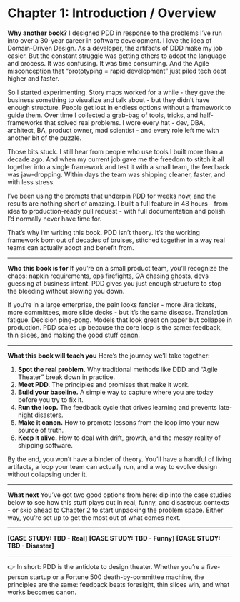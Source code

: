 # Chapter 1: Introduction / Overview

**Why another book?**
I designed PDD in response to the problems I’ve run into over a 30-year career in software development. I love the idea of Domain-Driven Design. As a developer, the artifacts of DDD make my job easier. But the constant struggle was getting others to adopt the language and process. It was confusing. It was time consuming. And the Agile misconception that “prototyping = rapid development” just piled tech debt higher and faster.

So I started experimenting. Story maps worked for a while - they gave the business something to visualize and talk about - but they didn’t have enough structure. People get lost in endless options without a framework to guide them. Over time I collected a grab-bag of tools, tricks, and half-frameworks that solved real problems. I wore every hat - dev, DBA, architect, BA, product owner, mad scientist - and every role left me with another bit of the puzzle.

Those bits stuck. I still hear from people who use tools I built more than a decade ago. And when my current job gave me the freedom to stitch it all together into a single framework and test it with a small team, the feedback was jaw-dropping. Within days the team was shipping cleaner, faster, and with less stress.

I’ve been using the prompts that underpin PDD for weeks now, and the results are nothing short of  amazing. I built a full feature in 48 hours - from idea to production-ready pull request - with full documentation and polish I’d normally never have time for.

That’s why I’m writing this book. PDD isn’t theory. It’s the working framework born out of decades of bruises, stitched together in a way real teams can actually adopt and benefit from.

---

**Who this book is for**
If you’re on a small product team, you’ll recognize the chaos: napkin requirements, ops firefights, QA chasing ghosts, devs guessing at business intent. PDD gives you just enough structure to stop the bleeding without slowing you down.

If you’re in a large enterprise, the pain looks fancier - more Jira tickets, more committees, more slide decks - but it’s the same disease. Translation fatigue. Decision ping-pong. Models that look great on paper but collapse in production. PDD scales up because the core loop is the same: feedback, thin slices, and making the good stuff canon.

---

**What this book will teach you**
Here’s the journey we’ll take together:

1. **Spot the real problem.** Why traditional methods like DDD and “Agile Theater” break down in practice.
2. **Meet PDD.** The principles and promises that make it work.
3. **Build your baseline.** A simple way to capture where you are today before you try to fix it.
4. **Run the loop.** The feedback cycle that drives learning and prevents late-night disasters.
5. **Make it canon.** How to promote lessons from the loop into your new source of truth.
6. **Keep it alive.** How to deal with drift, growth, and the messy reality of shipping software.

By the end, you won’t have a binder of theory. You’ll have a handful of living artifacts, a loop your team can actually run, and a way to evolve design without collapsing under it.

---

**What next**
You’ve got two good options from here: dip into the case studies below to see how this stuff plays out in real, funny, and disastrous contexts - or skip ahead to Chapter 2 to start unpacking the problem space. Either way, you’re set up to get the most out of what comes next.

---

**\[CASE STUDY: TBD - Real]**
**\[CASE STUDY: TBD - Funny]**
**\[CASE STUDY: TBD - Disaster]**

---

👉 In short: PDD is the antidote to design theater. Whether you’re a five-person startup or a Fortune 500 death-by-committee machine, the principles are the same: feedback beats foresight, thin slices win, and what works becomes canon.
